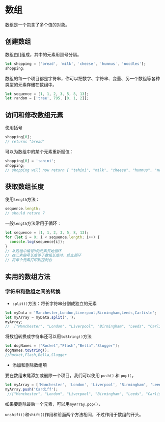# 数组

数组是一个包含了多个值的对象。

## 创建数组

数组由[]组成，其中的元素用逗号分隔。

```js
let shopping = ['bread', 'milk', 'cheese', 'hummus', 'noodles'];
shopping;
```

数组的每一个项目都是字符串，你可以把数字、字符串、变量、另一个数组等各种类型的元素存储在数组中。

```js
let sequence = [1, 1, 2, 3, 5, 8, 13];
let random = ['tree', 795, [0, 1, 2]];
```

## 访问和修改数组元素

使用括号

```js
shopping[0];
// returns "bread"
```

可以为数组中的某个元素重新赋值：

```js
shopping[0] = 'tahini';
shopping;
// shopping will now return [ "tahini", "milk", "cheese", "hummus", "noodles" ]
```

## 获取数组长度

使用`length`方法：

```js
sequence.length;
// should return 7
```

一般`length`方法常用于循环：

```js
let sequence = [1, 1, 2, 3, 5, 8, 13];
for (let i = 0; i < sequence.length; i++) {
  console.log(sequence[i]);
}
// 从数组中编号0的元素开始循环
// 在元素编号长度等于数组长度时，终止循环
// 将每个元素打印到控制台
```

## 实用的数组方法

### 字符串和数组之间的转换

- `split()`方法：将长字符串分割成独立的元素

```js
let myData = 'Manchester,London,Liverpool,Birmingham,Leeds,Carlisle';
let myArray = myData.split(',');
myArray;
//  ["Manchester", "London", "Liverpool", "Birmingham", "Leeds", "Carlisle"]
```

将数组转换成字符串还可以用`toString()`方法

```js
let dogNames = ["Rocket","Flash","Bella","Slugger"];
dogNames.toString(); 
//Rocket,Flash,Bella,Slugger
```

- 添加和删除数组项

要在数组末尾添加或删除一个项目，我们可以使用 `push()` 和 `pop()`。

```js
let myArray = ['Manchester', 'London', 'Liverpool', 'Birmingham', 'Leeds', 'Carlisle'];
myArray.push('Cardiff');
 //["Manchester", "London", "Liverpool", "Birmingham", "Leeds", "Carlisle", "Cardiff"]
```

如果要删除最后一个元素，可以用`myArray.pop();`

`unshift()`和`shift()`作用和前面两个方法相同，不过作用于数组的开头。
